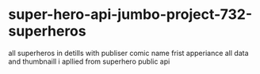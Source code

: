 # super-hero-api-jumbo-project-732-superheros
all superheros in detills  with publiser comic name frist apperiance all data and thumbnaill
i apllied from superhero public api
